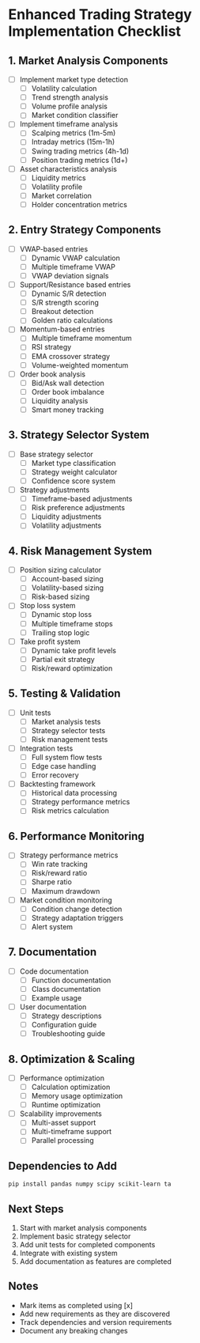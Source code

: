 # Enhanced Trading Strategy Implementation Checklist

## 1. Market Analysis Components
- [ ] Implement market type detection
  - [ ] Volatility calculation
  - [ ] Trend strength analysis
  - [ ] Volume profile analysis
  - [ ] Market condition classifier

- [ ] Implement timeframe analysis
  - [ ] Scalping metrics (1m-5m)
  - [ ] Intraday metrics (15m-1h)
  - [ ] Swing trading metrics (4h-1d)
  - [ ] Position trading metrics (1d+)

- [ ] Asset characteristics analysis
  - [ ] Liquidity metrics
  - [ ] Volatility profile
  - [ ] Market correlation
  - [ ] Holder concentration metrics

## 2. Entry Strategy Components
- [ ] VWAP-based entries
  - [ ] Dynamic VWAP calculation
  - [ ] Multiple timeframe VWAP
  - [ ] VWAP deviation signals

- [ ] Support/Resistance based entries
  - [ ] Dynamic S/R detection
  - [ ] S/R strength scoring
  - [ ] Breakout detection
  - [ ] Golden ratio calculations

- [ ] Momentum-based entries
  - [ ] Multiple timeframe momentum
  - [ ] RSI strategy
  - [ ] EMA crossover strategy
  - [ ] Volume-weighted momentum

- [ ] Order book analysis
  - [ ] Bid/Ask wall detection
  - [ ] Order book imbalance
  - [ ] Liquidity analysis
  - [ ] Smart money tracking

## 3. Strategy Selector System
- [ ] Base strategy selector
  - [ ] Market type classification
  - [ ] Strategy weight calculator
  - [ ] Confidence score system

- [ ] Strategy adjustments
  - [ ] Timeframe-based adjustments
  - [ ] Risk preference adjustments
  - [ ] Liquidity adjustments
  - [ ] Volatility adjustments

## 4. Risk Management System
- [ ] Position sizing calculator
  - [ ] Account-based sizing
  - [ ] Volatility-based sizing
  - [ ] Risk-based sizing

- [ ] Stop loss system
  - [ ] Dynamic stop loss
  - [ ] Multiple timeframe stops
  - [ ] Trailing stop logic

- [ ] Take profit system
  - [ ] Dynamic take profit levels
  - [ ] Partial exit strategy
  - [ ] Risk/reward optimization

## 5. Testing & Validation
- [ ] Unit tests
  - [ ] Market analysis tests
  - [ ] Strategy selector tests
  - [ ] Risk management tests

- [ ] Integration tests
  - [ ] Full system flow tests
  - [ ] Edge case handling
  - [ ] Error recovery

- [ ] Backtesting framework
  - [ ] Historical data processing
  - [ ] Strategy performance metrics
  - [ ] Risk metrics calculation

## 6. Performance Monitoring
- [ ] Strategy performance metrics
  - [ ] Win rate tracking
  - [ ] Risk/reward ratio
  - [ ] Sharpe ratio
  - [ ] Maximum drawdown

- [ ] Market condition monitoring
  - [ ] Condition change detection
  - [ ] Strategy adaptation triggers
  - [ ] Alert system

## 7. Documentation
- [ ] Code documentation
  - [ ] Function documentation
  - [ ] Class documentation
  - [ ] Example usage

- [ ] User documentation
  - [ ] Strategy descriptions
  - [ ] Configuration guide
  - [ ] Troubleshooting guide

## 8. Optimization & Scaling
- [ ] Performance optimization
  - [ ] Calculation optimization
  - [ ] Memory usage optimization
  - [ ] Runtime optimization

- [ ] Scalability improvements
  - [ ] Multi-asset support
  - [ ] Multi-timeframe support
  - [ ] Parallel processing

## Dependencies to Add
```bash
pip install pandas numpy scipy scikit-learn ta
```

## Next Steps
1. Start with market analysis components
2. Implement basic strategy selector
3. Add unit tests for completed components
4. Integrate with existing system
5. Add documentation as features are completed

## Notes
- Mark items as completed using [x]
- Add new requirements as they are discovered
- Track dependencies and version requirements
- Document any breaking changes

